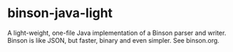 # binson-java-light
A light-weight, one-file Java implementation of a Binson parser and writer. Binson is like JSON, but faster, binary and even simpler. See binson.org.
